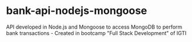 # bank-api-nodejs-mongoose
API developed in Node.js and Mongoose to access MongoDB to perform bank transactions - Created in bootcamp "Full Stack Development" of IGTI
